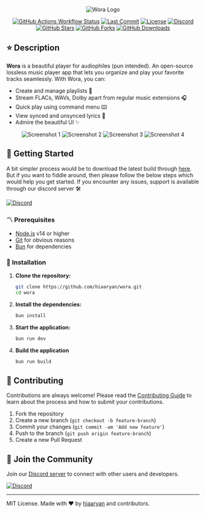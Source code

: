 <p align="center">
  <img src="https://github.com/hiaaryan/wora/blob/main/renderer/public/github/Header.png?raw=true" alt="Wora Logo" />
</p>

<p align="center">
  <a href="https://github.com/hiaaryan/wora"><img alt="GitHub Actions Workflow Status" src="https://img.shields.io/github/actions/workflow/status/hiaaryan/wora/release.yml"></a>
  <a href="https://github.com/hiaaryan/wora"><img src="https://img.shields.io/github/last-commit/hiaaryan/wora/main?commit" alt="Last Commit" /></a>
  <a href="LICENSE"><img src="https://img.shields.io/github/license/hiaaryan/wora?license" alt="License" /></a>
  <a href="https://discord.gg/CrAbAYMGCe"><img src="https://dcbadge.limes.pink/api/server/https://discord.gg/CrAbAYMGCe?style=flat" alt="Discord" /></a>
  <a href="https://github.com/hiaaryan/wora/stargazers"><img src="https://img.shields.io/github/stars/hiaaryan/wora?style=flat&stars" alt="GitHub Stars" /></a>
  <a href="https://github.com/hiaaryan/wora/network"><img src="https://img.shields.io/github/forks/hiaaryan/wora?style=flat&forks" alt="GitHub Forks" /></a>
  <a href="https://github.com/hiaaryan/wora/releases"><img alt="GitHub Downloads" src="https://img.shields.io/github/downloads/hiaaryan/wora/total?style=flat"></a>
</p>

## ⭐️ Description

**Wora** is a beautiful player for audiophiles (pun intended). An open-source lossless music player app that lets you organize and play your favorite tracks seamlessly. With Wora, you can:

- Create and manage playlists 🎉
- Stream FLACs, WAVs, Dolby apart from regular music extensions 🎧
- Quick play using command menu ⌨️
- View synced and unsynced lyrics 💬
- Admire the beautiful UI ✨

<p align="center">
  <img src="https://github.com/hiaaryan/wora/blob/main/renderer/public/github/Home%20Page.png?raw=true" alt="Screenshot 1" />
  <img src="https://github.com/hiaaryan/wora/blob/main/renderer/public/github/Search%20Console.png?raw=true" alt="Screenshot 2" />
  <img src="https://github.com/hiaaryan/wora/blob/main/renderer/public/github/Album%20Page.png?raw=true" alt="Screenshot 3" />
  <img src="https://github.com/hiaaryan/wora/blob/main/renderer/public/github/Synced%20Lyrics.png?raw=true" alt="Screenshot 4" />
</p>

## 🚀 Getting Started

A bit simpler process would be to download the latest build through [here](https://github.com/hiaaryan/wora/releases/). But if you want to fiddle around, then please follow the below steps which would help you get started. If you encounter any issues, support is available through our discord server 🛠️

<a href="https://discord.gg/CrAbAYMGCe"><img src="https://dcbadge.limes.pink/api/server/https://discord.gg/CrAbAYMGCe?style=flat" alt="Discord" /></a>

### 〽️ Prerequisites

- [Node.js](https://nodejs.org/) v14 or higher
- [Git](https://git-scm.com/) for obvious reasons
- [Bun](https://bun.sh/) for dependencies

### 👾 Installation

1. **Clone the repository:**

    ```sh
    git clone https://github.com/hiaaryan/wora.git
    cd wora
    ```

2. **Install the dependencies:**

    ```sh
    bun install
    ```

4. **Start the application:**

    ```sh
    bun run dev
    ```

5. **Build the application**

    ```sh
    bun run build
    ```

## 🤝 Contributing

Contributions are always welcome! Please read the [Contributing Guide](CONTRIBUTING.md) to learn about the process and how to submit your contributions.

1. Fork the repository
2. Create a new branch (`git checkout -b feature-branch`)
3. Commit your changes (`git commit -am 'Add new feature'`)
4. Push to the branch (`git push origin feature-branch`)
5. Create a new Pull Request

## 💬 Join the Community

Join our [Discord server](https://discord.gg/CrAbAYMGCe) to connect with other users and developers.

<a href="https://discord.gg/CrAbAYMGCe"><img src="https://dcbadge.limes.pink/api/server/https://discord.gg/CrAbAYMGCe?style=flat" alt="Discord"></a>

---

MIT License. Made with ❤️ by [hiaaryan](https://github.com/hiaaryan) and contributors.
